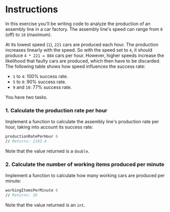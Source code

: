 # Instructions

In this exercise you'll be writing code to analyze the production of an assembly line in a car factory. The assembly line's speed can range from `0` (off) to `10` (maximum).

At its lowest speed (`1`), `221` cars are produced each hour. The production increases linearly with the speed. So with the speed set to `4`, it should produce `4 * 221 = 884` cars per hour. However, higher speeds increase the likelihood that faulty cars are produced, which then have to be discarded. The following table shows how speed influences the success rate:

- `1` to `4`: 100% success rate.
- `5` to `8`: 90% success rate.
- `9` and `10`: 77% success rate.

You have two tasks.

### 1. Calculate the production rate per hour

Implement a function to calculate the assembly line's production rate per hour, taking into account its success rate:

```fsharp
productionRatePerHour 6
// Returns: 1193.4
```

Note that the value returned is a `double`.

### 2. Calculate the number of working items produced per minute

Implement a function to calculate how many working cars are produced per minute:

```fsharp
workingItemsPerMinute 6
// Returns: 19
```

Note that the value returned is an `int`.
